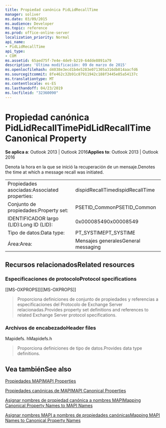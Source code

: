 ```yaml
---
title: Propiedad canónica PidLidRecallTime
manager: soliver
ms.date: 03/09/2015
ms.audience: Developer
ms.topic: reference
ms.prod: office-online-server
localization_priority: Normal
api_name:
- PidLidRecallTime
api_type:
- COM
ms.assetid: 65aed75f-7e4e-4de9-b219-64dde8891a79
description: 'Última modificación: 09 de marzo de 2015'
ms.openlocfilehash: d4038e3ecd1b4e5283e071305a316db014aacfd6
ms.sourcegitcommit: 8fe462c32b91c87911942c188f3445e85a54137c
ms.translationtype: MT
ms.contentlocale: es-ES
ms.lasthandoff: 04/23/2019
ms.locfileid: "32360090"
---
```

# <a name="pidlidrecalltime-canonical-property"></a><span data-ttu-id="85331-103">Propiedad canónica PidLidRecallTime</span><span class="sxs-lookup"><span data-stu-id="85331-103">PidLidRecallTime Canonical Property</span></span>

  
  
<span data-ttu-id="85331-104">**Se aplica a**: Outlook 2013 | Outlook 2016</span><span class="sxs-lookup"><span data-stu-id="85331-104">**Applies to**: Outlook 2013 | Outlook 2016</span></span> 
  
<span data-ttu-id="85331-105">Denota la hora en la que se inició la recuperación de un mensaje.</span><span class="sxs-lookup"><span data-stu-id="85331-105">Denotes the time at which a message recall was initiated.</span></span>
  
|||
|:-----|:-----|
|<span data-ttu-id="85331-106">Propiedades asociadas:</span><span class="sxs-lookup"><span data-stu-id="85331-106">Associated properties:</span></span>  <br/> |<span data-ttu-id="85331-107">dispidRecallTime</span><span class="sxs-lookup"><span data-stu-id="85331-107">dispidRecallTime</span></span>  <br/> |
|<span data-ttu-id="85331-108">Conjunto de propiedades:</span><span class="sxs-lookup"><span data-stu-id="85331-108">Property set:</span></span>  <br/> |<span data-ttu-id="85331-109">PSETID_Common</span><span class="sxs-lookup"><span data-stu-id="85331-109">PSETID_Common</span></span>  <br/> |
|<span data-ttu-id="85331-110">IDENTIFICADOR largo (LID):</span><span class="sxs-lookup"><span data-stu-id="85331-110">Long ID (LID):</span></span>  <br/> |<span data-ttu-id="85331-111">0x00008549</span><span class="sxs-lookup"><span data-stu-id="85331-111">0x00008549</span></span>  <br/> |
|<span data-ttu-id="85331-112">Tipo de datos:</span><span class="sxs-lookup"><span data-stu-id="85331-112">Data type:</span></span>  <br/> |<span data-ttu-id="85331-113">PT_SYSTIME</span><span class="sxs-lookup"><span data-stu-id="85331-113">PT_SYSTIME</span></span>  <br/> |
|<span data-ttu-id="85331-114">Área:</span><span class="sxs-lookup"><span data-stu-id="85331-114">Area:</span></span>  <br/> |<span data-ttu-id="85331-115">Mensajes generales</span><span class="sxs-lookup"><span data-stu-id="85331-115">General messaging</span></span>  <br/> |
   
## <a name="related-resources"></a><span data-ttu-id="85331-116">Recursos relacionados</span><span class="sxs-lookup"><span data-stu-id="85331-116">Related resources</span></span>

### <a name="protocol-specifications"></a><span data-ttu-id="85331-117">Especificaciones de protocolo</span><span class="sxs-lookup"><span data-stu-id="85331-117">Protocol specifications</span></span>

<span data-ttu-id="85331-118">[[MS-OXPROPS]]</span><span class="sxs-lookup"><span data-stu-id="85331-118">[[MS-OXPROPS]]</span></span> 
  
> <span data-ttu-id="85331-119">Proporciona definiciones de conjunto de propiedades y referencias a especificaciones del Protocolo de Exchange Server relacionadas.</span><span class="sxs-lookup"><span data-stu-id="85331-119">Provides property set definitions and references to related Exchange Server protocol specifications.</span></span>
    
### <a name="header-files"></a><span data-ttu-id="85331-120">Archivos de encabezado</span><span class="sxs-lookup"><span data-stu-id="85331-120">Header files</span></span>

<span data-ttu-id="85331-121">Mapidefs. h</span><span class="sxs-lookup"><span data-stu-id="85331-121">Mapidefs.h</span></span>
  
> <span data-ttu-id="85331-122">Proporciona definiciones de tipo de datos.</span><span class="sxs-lookup"><span data-stu-id="85331-122">Provides data type definitions.</span></span>
    
## <a name="see-also"></a><span data-ttu-id="85331-123">Vea también</span><span class="sxs-lookup"><span data-stu-id="85331-123">See also</span></span>



[<span data-ttu-id="85331-124">Propiedades MAPI</span><span class="sxs-lookup"><span data-stu-id="85331-124">MAPI Properties</span></span>](mapi-properties.md)
  
[<span data-ttu-id="85331-125">Propiedades canónicas de MAPI</span><span class="sxs-lookup"><span data-stu-id="85331-125">MAPI Canonical Properties</span></span>](mapi-canonical-properties.md)
  
[<span data-ttu-id="85331-126">Asignar nombres de propiedad canónica a nombres MAPI</span><span class="sxs-lookup"><span data-stu-id="85331-126">Mapping Canonical Property Names to MAPI Names</span></span>](mapping-canonical-property-names-to-mapi-names.md)
  
[<span data-ttu-id="85331-127">Asignar nombres MAPI a nombres de propiedades canónicas</span><span class="sxs-lookup"><span data-stu-id="85331-127">Mapping MAPI Names to Canonical Property Names</span></span>](mapping-mapi-names-to-canonical-property-names.md)

